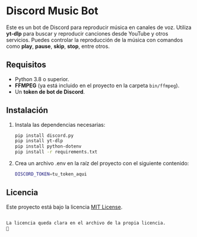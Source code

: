 # Discord Music Bot

Este es un bot de Discord para reproducir música en canales de voz. Utiliza **yt-dlp** para buscar y reproducir canciones desde YouTube y otros servicios. Puedes controlar la reproducción de la música con comandos como **play**, **pause**, **skip**, **stop**, entre otros.

## Requisitos

- Python 3.8 o superior.
- **FFMPEG** (ya está incluido en el proyecto en la carpeta `bin/ffmpeg`).
- Un **token de bot de Discord**.

## Instalación

1. Instala las dependencias necesarias:

   ```bash
   pip install discord.py
   pip install yt-dlp
   pip install python-dotenv
   pip install -r requirements.txt

2. Crea un archivo .env en la raíz del proyecto con el siguiente contenido:
   ```bash
   DISCORD_TOKEN=tu_token_aqui

## Licencia

Este proyecto está bajo la licencia [MIT License](./LICENSE.txt).

   ```bash

   La licencia queda clara en el archivo de la propia licencia.
   🙌

